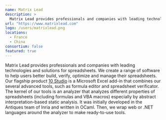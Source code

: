 ```yaml
---
name: Matrix Lead
description: > 
  Matrix Lead provides professionals and companies with leading technologies and solutions for spreadsheets. 
url: "https://www.matrixlead.com"
logo: /users/matrixlead.png
locations: 
  - France
  - China
consortium: false
featured: true
---
```


Matrix Lead provides professionals and companies with leading technologies and solutions for spreadsheets. We create a range of software to help users better build, verify, optimize and manage their spreadsheets. Our flagship product [10 Studio](https://www.10studio.tech) is a Microsoft Excel add-in that combines our several advanced tools, such as formula editor and spreadsheet verificator. The kernel of our tools is an analyzer that analyzes different properties of spreadsheets (including formulas and VBA macros) especially by abstract interpretation-based static analysis. It was initially developed in the Antiques team of Inria and written in OCaml. Then, we wrap web or .NET languages around the analyzer to make ready-to-use tools.
